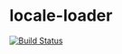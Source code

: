 # locale-loader
[![Build Status](https://travis-ci.org/u9520107/locale-loader.svg?branch=master)](https://travis-ci.org/u9520107/locale-loader)
